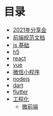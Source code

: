 <!--
 * @Author: 明华
 * @Date: 2021-01-04 11:57:29
 * @LastEditors: 明华
 * @LastEditTime: 2021-02-02 15:57:51
 * @Description:
 * @FilePath: /frontend-training/SUMMARY.md
-->

# 目录

- [2021年分享会](./share/2021/2021.md)
- [前端规范文档](./specification/readme.md)
- [js 基础](./javascript-base/readme.md)
- [h5](./h5/readme.md)
- [react](./react/readme.md)
- [vue](./vue/readme.md)
- [微信小程序](./miniapp/readme.md)
- [nodejs](./nodejs/readme.md)
- [dart](./dart/readme.md)
- [flutter](./flutter/readme.md)
- [工程化](./engineering/readme.md)
  - [微前端](./engineering/micro_frontend.md)
